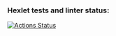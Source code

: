 ### Hexlet tests and linter status:
[![Actions Status](https://github.com/pavel-todorov/frontend-project-lvl3/workflows/hexlet-check/badge.svg)](https://github.com/pavel-todorov/frontend-project-lvl3/actions)